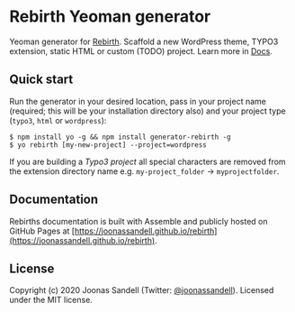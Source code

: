 # Rebirth Yeoman generator

Yeoman generator for [Rebirth](https://github.com/joonassandell/rebirth.git). Scaffold a new WordPress theme, TYPO3 extension, static HTML or custom (TODO) project. Learn more in [Docs](https://joonassandell.github.io/rebirth/docs/getting-started/generator/).

## Quick start

Run the generator in your desired location, pass in your project name (required; this will be your installation directory also) and your project type (`typo3`, `html` or `wordpress`):

```
$ npm install yo -g && npm install generator-rebirth -g
$ yo rebirth [my-new-project] --project=wordpress
```

If you are building a _Typo3 project_ all special characters are removed from the extension directory name e.g. `my-project_folder` -> `myprojectfolder`.

## Documentation

Rebirths documentation is built with Assemble and publicly hosted on GitHub Pages at [https://joonassandell.github.io/rebirth](https://joonassandell.github.io/rebirth).

## License

Copyright (c) 2020 Joonas Sandell (Twitter: [@joonassandell](https://twitter.com/joonassandell)). Licensed under the MIT license.
